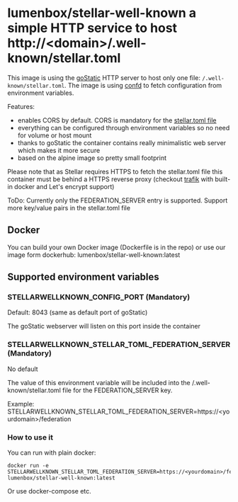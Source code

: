 lumenbox/stellar-well-known a simple HTTP service to host http://\<domain\>/.well-known/stellar.toml
=======================================================
This image is using the [goStatic](https://github.com/PierreZ/goStatic) HTTP server to host only one file: ```/.well-known/stellar.toml```. The image is using [confd](https://github.com/kelseyhightower/confd) to fetch configuration from environment variables.

Features:
* enables CORS by default. CORS is mandatory for the [stellar.toml file](https://www.stellar.org/developers/guides/concepts/stellar-toml.html#enabling-cross-origin-resource-sharing-cors)
* everything can be configured through environment variables so no need for volume or host mount
* thanks to goStatic the container contains really minimalistic web server which makes it more secure
* based on the alpine image so pretty small footprint

Please note that as Stellar requires HTTPS to fetch the stellar.toml file this container must be behind a HTTPS reverse proxy (checkout [trafik](https://traefik.io/) with built-in docker and Let's encrypt support)

ToDo: Currently only the FEDERATION_SERVER entry is supported. Support more key/value pairs in the stellar.toml file

## Docker
You can build your own Docker image (Dockerfile is in the repo) or use our image form dockerhub: lumenbox/stellar-well-known:latest

## Supported environment variables
### STELLARWELLKNOWN_CONFIG_PORT (Mandatory)
Default: 8043 (same as default port of goStatic)

The goStatic webserver will listen on this port inside the container

### STELLARWELLKNOWN_STELLAR_TOML_FEDERATION_SERVER (Mandatory)
No default

The value of this environment variable will be included into the /.well-known/stellar.toml file for the FEDERATION_SERVER key.

Example: STELLARWELLKNOWN_STELLAR_TOML_FEDERATION_SERVER=https://\<yourdomain\>/federation

### How to use it
You can run with plain docker:
```
docker run -e STELLARWELLKNOWN_STELLAR_TOML_FEDERATION_SERVER=https://<yourdomain>/federation lumenbox/stellar-well-known:latest
```

Or use docker-compose etc.

